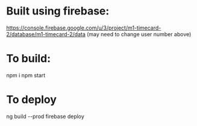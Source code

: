 # Built using firebase:
https://console.firebase.google.com/u/3/project/m1-timecard-2/database/m1-timecard-2/data
(may need to change user number above)

# To build:
npm i
npm start

# To deploy
ng build --prod
firebase deploy
